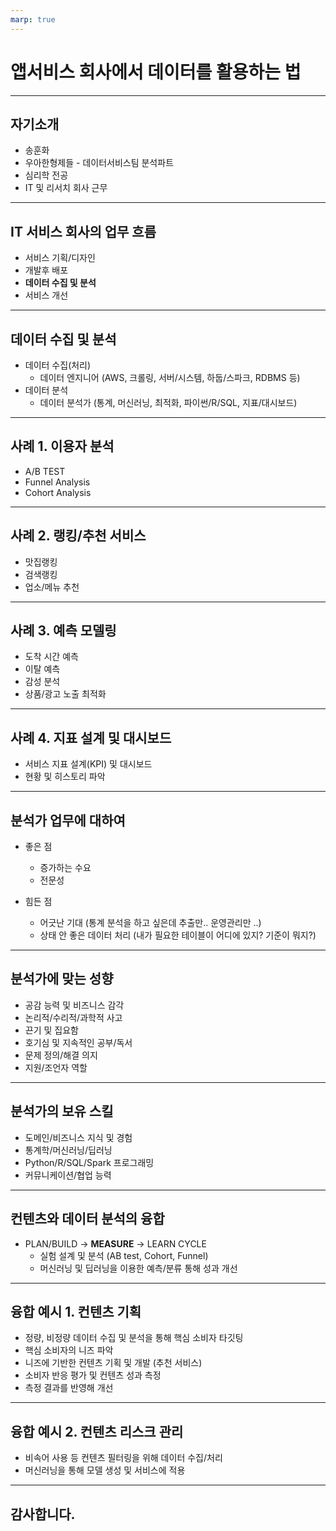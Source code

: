 ```yaml
---
marp: true
---
```


# 앱서비스 회사에서 데이터를 활용하는 법

---

## 자기소개

- 송훈화
- 우아한형제들 - 데이터서비스팀 분석파트
- 심리학 전공
- IT 및 리서치 회사 근무
---

## IT 서비스 회사의 업무 흐름

- 서비스 기획/디자인
- 개발후 배포
- **데이터 수집 및 분석** 
- 서비스 개선

---

## 데이터 수집 및 분석

- 데이터 수집(처리)
  - 데이터 엔지니어 (AWS, 크롤링, 서버/시스템, 하둡/스파크, RDBMS 등)
- 데이터 분석
  - 데이터 분석가 (통계, 머신러닝, 최적화, 파이썬/R/SQL, 지표/대시보드)

---

## 사례 1. 이용자 분석

- A/B TEST 
- Funnel Analysis
- Cohort Analysis

--- 

## 사례 2. 랭킹/추천 서비스 

- 맛집랭킹
- 검색랭킹
- 업소/메뉴 추천

---

## 사례 3. 예측 모델링

- 도착 시간 예측
- 이탈 예측
- 감성 분석
- 상품/광고 노출 최적화

---

## 사례 4. 지표 설계 및 대시보드

- 서비스 지표 설계(KPI) 및 대시보드
- 현황 및 히스토리 파악

---

## 분석가 업무에 대하여

- 좋은 점
  - 증가하는 수요
  - 전문성 

- 힘든 점
  - 어긋난 기대 (통계 분석을 하고 싶은데 추출만.. 운영관리만 ..)
  - 상태 안 좋은 데이터 처리 (내가 필요한 테이블이 어디에 있지? 기준이 뭐지?)


---

## 분석가에 맞는 성향

- 공감 능력 및 비즈니스 감각
- 논리적/수리적/과학적 사고
- 끈기 및 집요함
- 호기심 및 지속적인 공부/독서
- 문제 정의/해결 의지
- 지원/조언자 역할

---

## 분석가의 보유 스킬

- 도메인/비즈니스 지식 및 경험
- 통계학/머신러닝/딥러닝
- Python/R/SQL/Spark 프로그래밍 
- 커뮤니케이션/협업 능력

---

## 컨텐츠와 데이터 분석의 융합

- PLAN/BUILD → **MEASURE** → LEARN CYCLE
  - 실험 설계 및 분석 (AB test, Cohort, Funnel)
  - 머신러닝 및 딥러닝을 이용한 예측/분류 통해 성과 개선

---

## 융합 예시 1. 컨텐츠 기획 

- 정량, 비정량 데이터 수집 및 분석을 통해 핵심 소비자 타깃팅
- 핵심 소비자의 니즈 파악
- 니즈에 기반한 컨텐츠 기획 및 개발 (추천 서비스)
- 소비자 반응 평가 및 컨텐츠 성과 측정
- 측정 결과를 반영해 개선 

---

## 융합 예시 2. 컨텐츠 리스크 관리

- 비속어 사용 등 컨텐츠 필터링을 위해 데이터 수집/처리
- 머신러닝을 통해 모델 생성 및 서비스에 적용

---
## 감사합니다.
